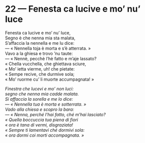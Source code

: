 # 22 — Fenesta ca lucive e mo’ nu’ luce

Fenesta ca lucive e mo’ nu’ luce,  
Segno è che nenna mia sta malata,  
S’affaccia la nennella e me lu dice:  
— « Nennella toja è morta e s’è atterrata. »  
Vavo a la ghiesa e trovo ’nu taute:  
— « Nennè, pecchè l’hè fatto e m’aje lassato?  
« Chella vucchella, che ghiettava sciure,  
« Mo’ ietta vierme, uh! che pietate:  
« Sempe recive, che durmive sola;  
« Mo’ ruorme cu’ li muorte accumpagnata! »

_Finestra che lucevi e mo’ non luci:  
segno che nenna mia cadde malata.  
Si affaccia la sorella e me lo dice:  
— « Nennella tua è morta e sotterrata. »  
Vado alla chiesa e scopro la bara:  
— « Nenna, perché l’hai fatto, ché m’hai lasciato?  
« Quella boccuccia tua piena di fiori  
« ora è tana di vermi, disgraziata!  
« Sempre ti lamentavi ché dormivi sola:  
« ora dormi coi morti accompagnata. »_

